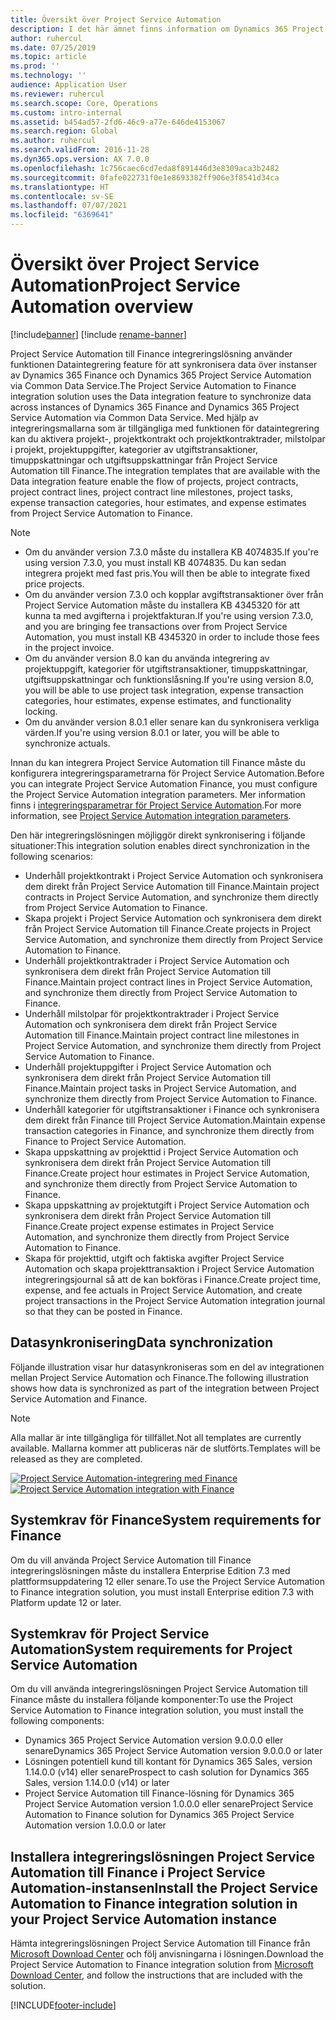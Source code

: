 ```yaml
---
title: Översikt över Project Service Automation
description: I det här ämnet finns information om Dynamics 365 Project Service Automation till Dynamics 365 Finance-lösningen.
author: ruhercul
ms.date: 07/25/2019
ms.topic: article
ms.prod: ''
ms.technology: ''
audience: Application User
ms.reviewer: ruhercul
ms.search.scope: Core, Operations
ms.custom: intro-internal
ms.assetid: b454ad57-2fd6-46c9-a77e-646de4153067
ms.search.region: Global
ms.author: ruhercul
ms.search.validFrom: 2016-11-28
ms.dyn365.ops.version: AX 7.0.0
ms.openlocfilehash: 1c756caec6cd7eda8f891446d3e8309aca3b2482
ms.sourcegitcommit: 0fafe022731f0e1e8693382ff906e3f8541d34ca
ms.translationtype: HT
ms.contentlocale: sv-SE
ms.lasthandoff: 07/07/2021
ms.locfileid: "6369641"
---
```

# <a name="project-service-automation-overview"></a><span data-ttu-id="ee52f-103">Översikt över Project Service Automation</span><span class="sxs-lookup"><span data-stu-id="ee52f-103">Project Service Automation overview</span></span>

[!include[banner](../includes/banner.md)]
[!include [rename-banner](~/includes/cc-data-platform-banner.md)]

<span data-ttu-id="ee52f-104">Project Service Automation till Finance integreringslösning använder funktionen Dataintegrering feature för att synkronisera data över instanser av Dynamics 365 Finance och Dynamics 365 Project Service Automation via Common Data Service.</span><span class="sxs-lookup"><span data-stu-id="ee52f-104">The Project Service Automation to Finance integration solution uses the Data integration feature to synchronize data across instances of Dynamics 365 Finance and Dynamics 365 Project Service Automation via Common Data Service.</span></span> <span data-ttu-id="ee52f-105">Med hjälp av integreringsmallarna som är tillgängliga med funktionen för dataintegrering kan du aktivera projekt-, projektkontrakt och projektkontraktrader, milstolpar i projekt, projektuppgifter, kategorier av utgiftstransaktioner, timuppskattningar och utgiftsuppskattningar från Project Service Automation till Finance.</span><span class="sxs-lookup"><span data-stu-id="ee52f-105">The integration templates that are available with the Data integration feature enable the flow of projects, project contracts, project contract lines, project contract line milestones, project tasks, expense transaction categories, hour estimates, and expense estimates from Project Service Automation to Finance.</span></span>

> [!NOTE]
> - <span data-ttu-id="ee52f-106">Om du använder version 7.3.0 måste du installera KB 4074835.</span><span class="sxs-lookup"><span data-stu-id="ee52f-106">If you're using version 7.3.0, you must install KB 4074835.</span></span> <span data-ttu-id="ee52f-107">Du kan sedan integrera projekt med fast pris.</span><span class="sxs-lookup"><span data-stu-id="ee52f-107">You will then be able to integrate fixed price projects.</span></span>
> - <span data-ttu-id="ee52f-108">Om du använder version 7.3.0 och kopplar avgiftstransaktioner över från Project Service Automation måste du installera KB 4345320 för att kunna ta med avgifterna i projektfakturan.</span><span class="sxs-lookup"><span data-stu-id="ee52f-108">If you're using version 7.3.0, and you are bringing fee transactions over from Project Service Automation, you must install KB 4345320 in order to include those fees in the project invoice.</span></span>
> - <span data-ttu-id="ee52f-109">Om du använder version 8.0 kan du använda integrering av projektuppgift, kategorier för utgiftstransaktioner, timuppskattningar, utgiftsuppskattningar och funktionslåsning.</span><span class="sxs-lookup"><span data-stu-id="ee52f-109">If you're using version 8.0, you will be able to use project task integration, expense transaction categories, hour estimates, expense estimates, and functionality locking.</span></span>
> - <span data-ttu-id="ee52f-110">Om du använder version 8.0.1 eller senare kan du synkronisera verkliga värden.</span><span class="sxs-lookup"><span data-stu-id="ee52f-110">If you're using version 8.0.1 or later, you will be able to synchronize actuals.</span></span>

<span data-ttu-id="ee52f-111">Innan du kan integrera Project Service Automation till Finance måste du konfigurera integreringsparametrarna för Project Service Automation.</span><span class="sxs-lookup"><span data-stu-id="ee52f-111">Before you can integrate Project Service Automation Finance, you must configure the Project Service Automation integration parameters.</span></span> <span data-ttu-id="ee52f-112">Mer information finns i [integreringsparametrar för Project Service Automation](PSA-parameters.md).</span><span class="sxs-lookup"><span data-stu-id="ee52f-112">For more information, see [Project Service Automation integration parameters](PSA-parameters.md).</span></span>

<span data-ttu-id="ee52f-113">Den här integreringslösningen möjliggör direkt synkronisering i följande situationer:</span><span class="sxs-lookup"><span data-stu-id="ee52f-113">This integration solution enables direct synchronization in the following scenarios:</span></span>

- <span data-ttu-id="ee52f-114">Underhåll projektkontrakt i Project Service Automation och synkronisera dem direkt från Project Service Automation till Finance.</span><span class="sxs-lookup"><span data-stu-id="ee52f-114">Maintain project contracts in Project Service Automation, and synchronize them directly from Project Service Automation to Finance.</span></span>
- <span data-ttu-id="ee52f-115">Skapa projekt i Project Service Automation och synkronisera dem direkt från Project Service Automation till Finance.</span><span class="sxs-lookup"><span data-stu-id="ee52f-115">Create projects in Project Service Automation, and synchronize them directly from Project Service Automation to Finance.</span></span>
- <span data-ttu-id="ee52f-116">Underhåll projektkontraktrader i Project Service Automation och synkronisera dem direkt från Project Service Automation till Finance.</span><span class="sxs-lookup"><span data-stu-id="ee52f-116">Maintain project contract lines in Project Service Automation, and synchronize them directly from Project Service Automation to Finance.</span></span>
- <span data-ttu-id="ee52f-117">Underhåll milstolpar för projektkontraktrader i Project Service Automation och synkronisera dem direkt från Project Service Automation till Finance.</span><span class="sxs-lookup"><span data-stu-id="ee52f-117">Maintain project contract line milestones in Project Service Automation, and synchronize them directly from Project Service Automation to Finance.</span></span>
- <span data-ttu-id="ee52f-118">Underhåll projektuppgifter i Project Service Automation och synkronisera dem direkt från Project Service Automation till Finance.</span><span class="sxs-lookup"><span data-stu-id="ee52f-118">Maintain project tasks in Project Service Automation, and synchronize them directly from Project Service Automation to Finance.</span></span>
- <span data-ttu-id="ee52f-119">Underhåll kategorier för utgiftstransaktioner i Finance och synkronisera dem direkt från Finance till Project Service Automation.</span><span class="sxs-lookup"><span data-stu-id="ee52f-119">Maintain expense transaction categories in Finance, and synchronize them directly from Finance to Project Service Automation.</span></span>
- <span data-ttu-id="ee52f-120">Skapa uppskattning av projekttid i Project Service Automation och synkronisera dem direkt från Project Service Automation till Finance.</span><span class="sxs-lookup"><span data-stu-id="ee52f-120">Create project hour estimates in Project Service Automation, and synchronize them directly from Project Service Automation to Finance.</span></span>
- <span data-ttu-id="ee52f-121">Skapa uppskattning av projektutgift i Project Service Automation och synkronisera dem direkt från Project Service Automation till Finance.</span><span class="sxs-lookup"><span data-stu-id="ee52f-121">Create project expense estimates in Project Service Automation, and synchronize them directly from Project Service Automation to Finance.</span></span>
- <span data-ttu-id="ee52f-122">Skapa för projekttid, utgift och faktiska avgifter Project Service Automation och skapa projekttransaktion i Project Service Automation integreringsjournal så att de kan bokföras i Finance.</span><span class="sxs-lookup"><span data-stu-id="ee52f-122">Create project time, expense, and fee actuals in Project Service Automation, and create project transactions in the Project Service Automation integration journal so that they can be posted in Finance.</span></span>

## <a name="data-synchronization"></a><span data-ttu-id="ee52f-123">Datasynkronisering</span><span class="sxs-lookup"><span data-stu-id="ee52f-123">Data synchronization</span></span>

<span data-ttu-id="ee52f-124">Följande illustration visar hur datasynkroniseras som en del av integrationen mellan Project Service Automation och Finance.</span><span class="sxs-lookup"><span data-stu-id="ee52f-124">The following illustration shows how data is synchronized as part of the integration between Project Service Automation and Finance.</span></span>

> [!NOTE]
> <span data-ttu-id="ee52f-125">Alla mallar är inte tillgängliga för tillfället.</span><span class="sxs-lookup"><span data-stu-id="ee52f-125">Not all templates are currently available.</span></span> <span data-ttu-id="ee52f-126">Mallarna kommer att publiceras när de slutförts.</span><span class="sxs-lookup"><span data-stu-id="ee52f-126">Templates will be released as they are completed.</span></span>

<span data-ttu-id="ee52f-127">[![Project Service Automation-integrering med Finance](./media/PSA-integration.png)](./media/PSA-integration.png)</span><span class="sxs-lookup"><span data-stu-id="ee52f-127">[![Project Service Automation integration with Finance](./media/PSA-integration.png)](./media/PSA-integration.png)</span></span>

## <a name="system-requirements-for-finance"></a><span data-ttu-id="ee52f-128">Systemkrav för Finance</span><span class="sxs-lookup"><span data-stu-id="ee52f-128">System requirements for Finance</span></span>

<span data-ttu-id="ee52f-129">Om du vill använda Project Service Automation till Finance integreringslösningen måste du installera Enterprise Edition 7.3 med plattformsuppdatering 12 eller senare.</span><span class="sxs-lookup"><span data-stu-id="ee52f-129">To use the Project Service Automation to Finance integration solution, you must install Enterprise edition 7.3 with Platform update 12 or later.</span></span>

## <a name="system-requirements-for-project-service-automation"></a><span data-ttu-id="ee52f-130">Systemkrav för Project Service Automation</span><span class="sxs-lookup"><span data-stu-id="ee52f-130">System requirements for Project Service Automation</span></span>

<span data-ttu-id="ee52f-131">Om du vill använda integreringslösningen Project Service Automation till Finance måste du installera följande komponenter:</span><span class="sxs-lookup"><span data-stu-id="ee52f-131">To use the Project Service Automation to Finance integration solution, you must install the following components:</span></span>

- <span data-ttu-id="ee52f-132">Dynamics 365 Project Service Automation version 9.0.0.0 eller senare</span><span class="sxs-lookup"><span data-stu-id="ee52f-132">Dynamics 365 Project Service Automation version 9.0.0.0 or later</span></span>
- <span data-ttu-id="ee52f-133">Lösningen potentiell kund till kontant för Dynamics 365 Sales, version 1.14.0.0 (v14) eller senare</span><span class="sxs-lookup"><span data-stu-id="ee52f-133">Prospect to cash solution for Dynamics 365 Sales, version 1.14.0.0 (v14) or later</span></span>
- <span data-ttu-id="ee52f-134">Project Service Automation till Finance-lösning för Dynamics 365 Project Service Automation version 1.0.0.0 eller senare</span><span class="sxs-lookup"><span data-stu-id="ee52f-134">Project Service Automation to Finance solution for Dynamics 365 Project Service Automation version 1.0.0.0 or later</span></span>

## <a name="install-the-project-service-automation-to-finance-integration-solution-in-your-project-service-automation-instance"></a><span data-ttu-id="ee52f-135">Installera integreringslösningen Project Service Automation till Finance i Project Service Automation-instansen</span><span class="sxs-lookup"><span data-stu-id="ee52f-135">Install the Project Service Automation to Finance integration solution in your Project Service Automation instance</span></span>

<span data-ttu-id="ee52f-136">Hämta integreringslösningen Project Service Automation till Finance från [Microsoft Download Center](https://www.microsoft.com/download/details.aspx?id=57016) och följ anvisningarna i lösningen.</span><span class="sxs-lookup"><span data-stu-id="ee52f-136">Download the Project Service Automation to Finance integration solution from [Microsoft Download Center](https://www.microsoft.com/download/details.aspx?id=57016), and follow the instructions that are included with the solution.</span></span>


[!INCLUDE[footer-include](../includes/footer-banner.md)]